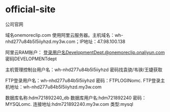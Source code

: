 # official-site
公司官网

域名onemoreclip.com
使用阿里云服务器。主机域名：wh-nhd277u84b5l5iiyhzd.my3w.com；IP地址：47.98.100.138

阿里云RAM账户：
登录用户名DevelopmentDept.@onemoreclip.onaliyun.com
密码DEVELOPMENTdept

主机管理控制台用户名：wh-nhd277u84b5l5iiyhzd
密码找袁骁/韦骙/王婕获取

FTP登录用户名：wh-nhd277u84b5l5iiyhzd
密码：FTPLOGINomc.
FTP登录主机地址：wh-nhd277u84b5l5iiyhzd.my3w.com

数据库名称:hdm721892240_db
数据库用户名:hdm721892240
密码：MYSQLomc.
连接地址:hdm721892240.my3w.com
类型:mysql
